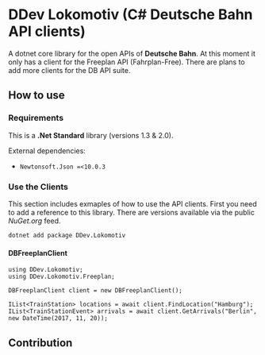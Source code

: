 # DDev Lokomotiv (C# Deutsche Bahn API clients)
A dotnet core library for the open APIs of **Deutsche Bahn**. At this moment it only has a client for the Freeplan API (Fahrplan-Free). There are plans to add more clients for the DB API suite.

## How to use

### Requirements
This is a **.Net Standard** library (versions 1.3 & 2.0).

External dependencies:
 - `Newtonsoft.Json =<10.0.3`

### Use the Clients

This section includes exmaples of how to use the API clients. First you need to add a reference to this library. There are versions available via the public *NuGet.org* feed.

```
dotnet add package DDev.Lokomotiv
```

#### DBFreeplanClient

```CSharp
using DDev.Lokomotiv;
using DDev.Lokomotiv.Freeplan;

DBFreeplanClient client = new DBFreeplanClient();

IList<TrainStation> locations = await client.FindLocation("Hamburg");
IList<TrainStationEvent> arrivals = await client.GetArrivals("Berlin", new DateTime(2017, 11, 20));
```

## Contribution